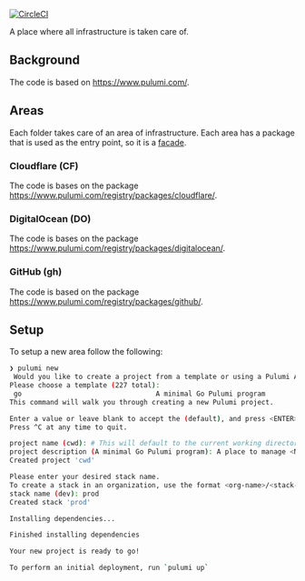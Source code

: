 [![CircleCI](https://circleci.com/gh/alexfalkowski/infraops.svg?style=svg)](https://circleci.com/gh/alexfalkowski/infraops)

A place where all infrastructure is taken care of.

## Background

The code is based on https://www.pulumi.com/.

## Areas

Each folder takes care of an area of infrastructure. Each area has a package that is used as the entry point, so it is a [facade](https://en.wikipedia.org/wiki/Facade_pattern).

### Cloudflare (CF)

The code is bases on the package https://www.pulumi.com/registry/packages/cloudflare/.

### DigitalOcean (DO)

The code is bases on the package https://www.pulumi.com/registry/packages/digitalocean/.

### GitHub (gh)

The code is based on the package https://www.pulumi.com/registry/packages/github/.

## Setup

To setup a new area follow the following:

```bash
❯ pulumi new
 Would you like to create a project from a template or using a Pulumi AI prompt? template
Please choose a template (227 total):
 go                                 A minimal Go Pulumi program
This command will walk you through creating a new Pulumi project.

Enter a value or leave blank to accept the (default), and press <ENTER>.
Press ^C at any time to quit.

project name (cwd): # This will default to the current working directory we are running it from.
project description (A minimal Go Pulumi program): A place to manage <Name of the provider>
Created project 'cwd'

Please enter your desired stack name.
To create a stack in an organization, use the format <org-name>/<stack-name> (e.g. `acmecorp/dev`).
stack name (dev): prod
Created stack 'prod'

Installing dependencies...

Finished installing dependencies

Your new project is ready to go!

To perform an initial deployment, run `pulumi up`

```
